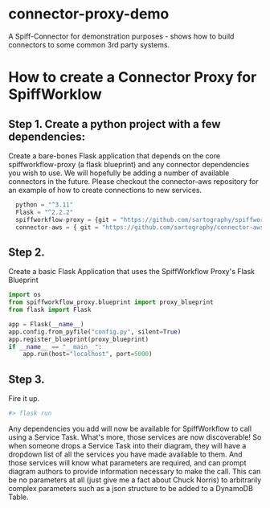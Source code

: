 # connector-proxy-demo
A Spiff-Connector for demonstration purposes - shows how to build connectors to some common 3rd party systems. 

# How to create a Connector Proxy for SpiffWorklow

## Step 1. Create a python project with a few dependencies:
Create a bare-bones Flask application that depends on the core spiffworkflow-proxy (a flask blueprint)
and any connector dependencies you wish to use.
We will hopefully be adding a number of available connectors in the future.  Please checkout the connector-aws repository for an example of how to create connections to new services.  
``` python
  python = "^3.11"
  Flask = "^2.2.2"
  spiffworkflow-proxy = {git = "https://github.com/sartography/spiffworkflow-proxy"}
  connector-aws = { git = "https://github.com/sartography/connector-aws.git"}
```

## Step 2.
Create a basic Flask Application that uses the SpiffWorkflow Proxy's Flask Blueprint
```python
import os
from spiffworkflow_proxy.blueprint import proxy_blueprint
from flask import Flask

app = Flask(__name__)
app.config.from_pyfile("config.py", silent=True)
app.register_blueprint(proxy_blueprint)
if __name__ == "__main__":
    app.run(host="localhost", port=5000)
```

## Step 3.
Fire it up.  
```bash
#> flask run
```

Any dependencies you add will now be available for SpiffWorkflow to call using a Service Task.  What's more, those services are now discoverable!  So when someone drops a Service Task into their diagram, they will have a dropdown list of all the services you have made available to them.  And those services will know what parameters are required, and can prompt diagram authors to provide information necessary to make the call.  This can be no parameters at all (just give me a fact about Chuck Norris) to arbitrarily complex parameters such as a json structure to be added to a DynamoDB Table.
